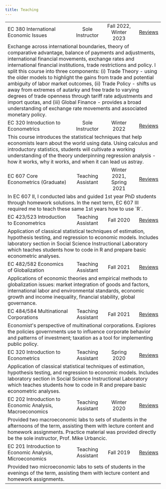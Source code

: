 ```yaml
---
title: Teaching
---
```


<table>
  <tr>
    <td style="text-align: left">EC 380 International Economic Issues</td>
    <td style="text-align: center">Sole Instructor</td>
    <td style="text-align: center">Fall 2022, Winter 2023</td>
    <td style="text-align: right"><a href="https://philip-economides.com/teaching/ec380_fall_2022/">Reviews</a></td>
  </tr>
  <tr>
    <td colspan="4">
      Exchange across international boundaries, theory of comparative advantage, balance of payments and adjustments, international financial movements, exchange rates and international financial institutions, trade restrictions and policy. I split this course into three components: (i) Trade Theory - using the older models to highlight the gains from trade and potential ambiguity of labor market outcomes, (ii) Trade Policy - shifts us away from extremes of autarky and free trade to varying degrees of trade openness through tariff rate adjustments and import quotas, and (iii) Global Finance - provides a broad understanding of exchange rate movements and associated monetary policy.<br></td>
  </tr>
  <tr>
    <td style="text-align: left">EC 320 Introduction to Econometrics</td>
    <td style="text-align: center">Sole Instructor</td>
    <td style="text-align: center">Winter 2022</td>
    <td style="text-align: right"><a href="https://philip-economides.com/teaching/ec320_spring_2022/">Reviews</a></td>
  </tr>
  <tr>
    <td colspan="4">
      This course introduces the statistical techniques that help economists learn about the world using data. Using calculus and introductory statistics, students will cultivate a working understanding of the theory underpinning regression analysis - how it works, why it works, and when it can lead us astray.
    </td>
  </tr>
  <tr>
    <td style="text-align: left">EC 607 Core Econometrics (Graduate)</td>
    <td style="text-align: center">Teaching Assistant</td>
    <td style="text-align: center">Winter 2021, Spring 2021</td>
    <td style="text-align: right"><a href="https://philip-economides.com/teaching/ec607_spring_2021/">Reviews</a></td>
  </tr>
  <tr>
    <td colspan="4">
      In EC 607 II, I conducted labs and guided 1st year PhD students through homework solutions. In the next term, EC 607 III required me to teach these same 1st years how to use `R`.
    </td>
  </tr>
  <tr>
    <td style="text-align: left">EC 423/523 Introduction to Econometrics</td>
    <td style="text-align: center">Teaching Assistant</td>
    <td style="text-align: center">Fall 2020</td>
    <td style="text-align: right"><a href="https://philip-economides.com/teaching/ec421_spring_2021/">Reviews</a></td>
  </tr>
  <tr>
    <td colspan="4">
      Application of classical statistical techniques of estimation, hypothesis testing, and regression to economic models. Includes laboratory section in Social Science Instructional Laboratory which teaches students how to code in R and prepare basic econometric analyses.<br>
    </td>
  </tr>
  <tr>
    <td style="text-align: left">EC 482/582 Economics of Globalization</td>
    <td style="text-align: center">Teaching Assistant</td>
    <td style="text-align: center">Fall 2021</td>
    <td style="text-align: right"><a href="https://philip-economides.com/teaching/ec482_fall_2021/">Reviews</a></td>
  </tr>
  <tr>
    <td colspan="4">
      Applications of economic theories and empirical methods to globalization issues: market integration of goods and factors, international labor and environmental standards, economic growth and income inequality, financial stability, global governance.
    </td>
  </tr>
  <tr>
    <td style="text-align: left">EC 484/584 Multinational Corporations</td>
    <td style="text-align: center">Teaching Assistant</td>
    <td style="text-align: center">Fall 2021</td>
    <td style="text-align: right"><a href="https://philip-economides.com/teaching/ec484_fall_2021/">Reviews</a></td>
  </tr>
  <tr>
    <td colspan="4">
      Economist's perspective of multinational corporations. Explores the policies governments use to influence corporate behavior and patterns of investment; taxation as a tool for implementing public policy.
    </td>
  </tr>
      <tr>
    <td style="text-align: left">EC 320 Introduction to Econometrics</td>
    <td style="text-align: center">Teaching Assistant</td>
    <td style="text-align: center">Spring 2020</td>
    <td style="text-align: right"><a href="https://philip-economides.com/teaching/ec320_spring_2020/">Reviews</a></td>
  </tr>
  <tr>
    <td colspan="4">
      Application of classical statistical techniques of estimation, hypothesis testing, and regression to economic models. Includes laboratory section in Social Science Instructional Laboratory which teaches students how to code in R and prepare basic econometric analyses.
    </td>
  </tr>
        <tr>
    <td style="text-align: left">EC 202 Introduction to Economic Analysis, Macroeconomics</td>
    <td style="text-align: center">Teaching Assistant</td>
    <td style="text-align: center">Winter 2020</td>
    <td style="text-align: right"><a href="https://philip-economides.com/teaching/ec202_winter_2020/">Reviews</a></td>
  </tr>
  <tr>
    <td colspan="4">
      Provided two macroeconomic labs to sets of students in the afternoons of the term, assisting them with lecture content and homework assignments. Practice material was provided directly be the sole instructor, Prof. Mike Urbancic. 
    </td>
  </tr>
  <tr>
    <td style="text-align: left">EC 201 Introduction to Economic Analysis, Microeconomics</td>
    <td style="text-align: center">Teaching Assistant</td>
    <td style="text-align: center">Fall 2019</td>
    <td style="text-align: right"><a href="https://philip-economides.com/teaching/ec201_fall_2019/">Reviews</a></td>
  </tr>
  <tr>
    <td colspan="4">
      Provided two microeconomic labs to sets of students in the evenings of the term, assisting them with lecture content and homework assignments.
    </td>
  </tr>
</table>

